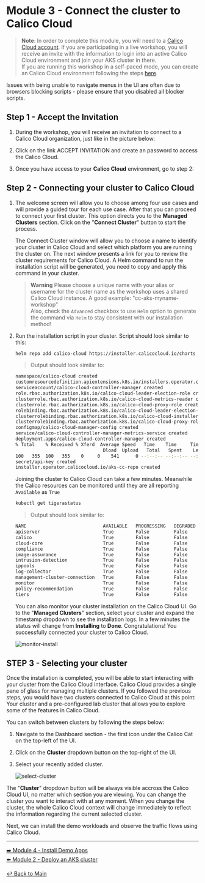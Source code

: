 # Module 3 - Connect the cluster to Calico Cloud

> **Note**: In order to complete this module, you will need to a [Calico Cloud account](https://www.calicocloud.io/). If you are participating in a live workshop, you will receive an invite with the information to login into an active Calico Cloud environment and join your AKS cluster in there.  
If you are running this workshop in a self-paced mode, you can create an Calico Cloud environment following the steps [here](submodule-3.1-create-calicloud.md).  

Issues with being unable to navigate menus in the UI are often due to browsers blocking scripts - please ensure that you disabled all blocker scripts.

## Step 1 - Accept the Invitation

1. During the workshop, you will receive an invitation to connect to a Calico Cloud organization, just like in the picture below:

2. Click on the link ACCEPT INVITATION and create an password to access the Calico Cloud.

3. Once you have access to your **Calico Cloud** environment, go to step 2:

## Step 2 - Connecting your cluster to Calico Cloud

1. The welcome screen will allow you to choose among four use cases and will provide a guided tour for each use case. After that you can proceed to connect your first cluster. This option directs you to the **Managed Clusters** section. Click on the "**Connect Cluster**" button to start the process.

   The Connect Cluster window will allow you to choose a name to identify your cluster in Calico Cloud and select which platform you are running the cluster on. The next window presents a link for you to review the cluster requirements for Calico Cloud. A Helm command to run the installation script will be generated, you need to copy and apply this command in your cluster.

   > **Warning**
   > Please choose a unique name with your alias or username for the cluster name as the workshop uses a shared Calico Cloud instance.
   > A good example: "cc-aks-myname-workshop"  
   > Also, check the `Advanced` checkbox to use `Helm` option to generate the command via `Helm` to stay consistent with our installation method!

2. Run the installation script in your cluster. Script should look similar to this:

    ```bash
   helm repo add calico-cloud https://installer.calicocloud.io/charts --force-update && helm upgrade --install calico-cloud-crds calico-cloud/calico-cloud-crds --namespace calico-cloud --create-namespace && helm upgrade --install calico-cloud calico-cloud/calico-cloud --namespace calico-cloud --set apiKey=blahblahblah --set installer.clusterName=myname-cc-aks-ebpf --set installer.calicoCloudVersion=v20.3.0
    ```

    > Output should look similar to:

    ```bash
    namespace/calico-cloud created
    customresourcedefinition.apiextensions.k8s.io/installers.operator.calicocloud.io created
    serviceaccount/calico-cloud-controller-manager created
    role.rbac.authorization.k8s.io/calico-cloud-leader-election-role created
    clusterrole.rbac.authorization.k8s.io/calico-cloud-metrics-reader created
    clusterrole.rbac.authorization.k8s.io/calico-cloud-proxy-role created
    rolebinding.rbac.authorization.k8s.io/calico-cloud-leader-election-rolebinding created
    clusterrolebinding.rbac.authorization.k8s.io/calico-cloud-installer-rbac created
    clusterrolebinding.rbac.authorization.k8s.io/calico-cloud-proxy-rolebinding created
    configmap/calico-cloud-manager-config created
    service/calico-cloud-controller-manager-metrics-service created
    deployment.apps/calico-cloud-controller-manager created
    % Total    % Received % Xferd  Average Speed   Time    Time     Time  Current
                                    Dload  Upload   Total   Spent    Left  Speed
    100   355  100   355    0     0    541      0 --:--:-- --:--:-- --:--:--   541
    secret/api-key created
    installer.operator.calicocloud.io/aks-cc-repo created
    ```

    Joining the cluster to Calico Cloud can take a few minutes. Meanwhile the Calico resources can be monitored until they are all reporting `Available` as `True`

    ```bash
    kubectl get tigerastatus                                                                                                                    
    ```

    > Output should look similar to:

    ```bash
    NAME                            AVAILABLE   PROGRESSING   DEGRADED   SINCE
   apiserver                       True        False         False      88m
   calico                          True        False         False      62m
   cloud-core                      True        False         False      5h52m
   compliance                      True        False         False      63m
   image-assurance                 True        False         False      3h17m
   intrusion-detection             True        False         False      92m
   ippools                         True        False         False      93m
   log-collector                   True        False         False      62m
   management-cluster-connection   True        False         False      92m
   monitor                         True        False         False      75m
   policy-recommendation           True        False         False      93m
   tiers                           True        False         False      93m
    ```

    You can also monitor your cluster installation on the Calico Cloud UI. Go to the "**Managed Clusters**" section, select your cluster and expand the timestamp dropdown to see the installation logs.
    In a few minutes the status will change from **Installing** to **Done**. Congratulations! You successfully connected your cluster to Calico Cloud.

    ![monitor-install](https://github.com/tigera-solutions/cc-aks-shift-left-workshop/assets/117195889/978cb58e-85b6-43b0-a32e-90850684e78f)

## STEP 3 - Selecting your cluster

Once the installation is completed, you will be able to start interacting with your cluster from the Calico Cloud interface. Calico Cloud provides a single pane of glass for managing multiple clusters. If you followed the previous steps, you would have two clusters connected to Calico Cloud at this point: Your cluster and a pre-configured lab cluster that allows you to explore some of the features in Calico Cloud.

You can switch between clusters by following the steps below:

1. Navigate to the Dashboard section - the first icon under the Calico Cat on the top-left of the UI.

2. Click on the **Cluster** dropdown button on the top-right of the UI.

3. Select your recently added cluster.

   ![select-cluster](https://github.com/tigera-solutions/cc-aks-shift-left-workshop/assets/117195889/4b6b5957-bf7c-4373-aa04-2d38f1eb2601)

The "**Cluster**" dropdown button will be always visible accross the Calico Cloud UI, no matter which section you are viewing. You can change the cluster you want to interact with at any moment.
When you change the cluster, the whole Calico Cloud context will change immediately to reflect the information regarding the current selected cluster.

Next, we can install the demo workloads and observe the traffic flows using Calico Cloud.

---

[:arrow_right: Module 4 - Install Demo Apps](module-4-install-demo-apps.md)  
[:arrow_left: Module 2 - Deploy an AKS cluster](module-2-deploy-aks.md)

[:leftwards_arrow_with_hook: Back to Main](../README.md)  
